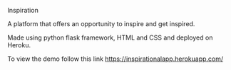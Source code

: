 Inspiration

A platform that offers an opportunity to inspire and get inspired.

Made using python flask framework, HTML and CSS  and deployed on Heroku.

To view the demo follow this link https://inspirationalapp.herokuapp.com/
